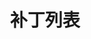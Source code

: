 ---
blog: true
home: true
icon: list
title: 补丁列表
heroText: 补丁列表
heroImage: https://cdn.iycx.top/higurashi/logo.png
heroFullScreen: false
bgImage: https://cdn.iycx.top/higurashi/bg.jpg
---